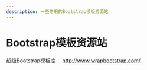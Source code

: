 ```yaml
---
description: 一些常用的Bootstrap模板资源站
---
```


# Bootstrap模板资源站

超级Bootstrap模板库： http://www.wrapbootstrap.com/

